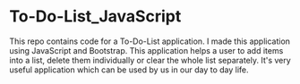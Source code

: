 # To-Do-List_JavaScript
This repo contains code for a To-Do-List application. I made this application using JavaScript and Bootstrap. This application helps a user to add items into a list, delete them individually or clear the whole list separately. It's very useful application which can be used by us in our day to day life.
